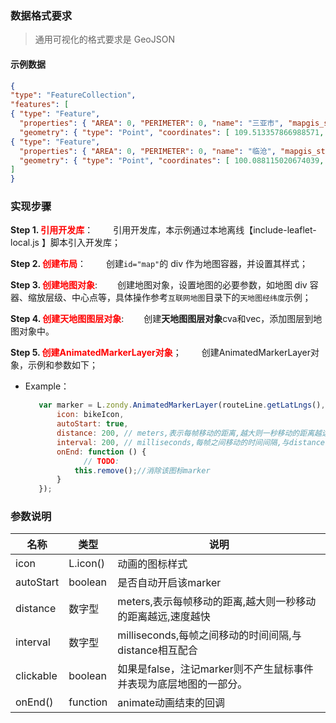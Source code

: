 ### 数据格式要求
> 通用可视化的格式要求是 GeoJSON

#### 示例数据
``` json
{
"type": "FeatureCollection",
"features": [
{ "type": "Feature", 
  "properties": { "AREA": 0, "PERIMETER": 0, "name": "三亚市", "mapgis_style": 1 }, 
  "geometry": { "type": "Point", "coordinates": [ 109.513357866988571, 18.2382733141521243 ] } },
{ "type": "Feature", 
  "properties": { "AREA": 0, "PERIMETER": 0, "name": "临沧", "mapgis_style": 1 }, 
  "geometry": { "type": "Point", "coordinates": [ 100.088115020674039, 23.880495588961768 ] } }
]
}
```
### 实现步骤

**Step 1. <font color=red>引用开发库</font>**：
&ensp;&ensp;&ensp;&ensp;引用开发库，本示例通过本地离线【include-leaflet-local.js 】脚本引入开发库；

**Step 2. <font color=red>创建布局</font>**：
&ensp;&ensp;&ensp;&ensp;创建`id="map"`的 div 作为地图容器，并设置其样式；

**Step 3. <font color=red>创建地图对象</font>**:
&ensp;&ensp;&ensp;&ensp;创建地图对象，设置地图的必要参数，如地图 div 容器、缩放层级、中心点等，具体操作参考`互联网地图`目录下的`天地图经纬度`示例；

**Step 4. <font color=red>创建天地图图层对象</font>**:
&ensp;&ensp;&ensp;&ensp;创建**天地图图层对象**cva和vec，添加图层到地图对象中。

**Step 5. <font color=red>创建AnimatedMarkerLayer对象</font>**；
&ensp;&ensp;&ensp;&ensp;创建AnimatedMarkerLayer对象，示例和参数如下；
* Example：
  ```javascript
     var marker = L.zondy.AnimatedMarkerLayer(routeLine.getLatLngs(), {
         icon: bikeIcon,
         autoStart: true,
         distance: 200, // meters,表示每帧移动的距离,越大则一秒移动的距离越远,速度越快
         interval: 200, // milliseconds,每帧之间移动的时间间隔,与distance相互配合
         onEnd: function () {
               // TODO:
             this.remove();//消除该图标marker
         }
     });
  ```
### 参数说明
| 名称     | 类型   | 说明                                                               |
| ---      | ---    | ---                                                                |
| icon     | L.icon() | 动画的图标样式                                             |
| autoStart      | boolean | 是否自动开启该marker                                                   |
| distance    | 数字型 | meters,表示每帧移动的距离,越大则一秒移动的距离越远,速度越快 |
| interval    | 数字型 | milliseconds,每帧之间移动的时间间隔,与distance相互配合 |
| clickable   | boolean|如果是false，注记marker则不产生鼠标事件并表现为底层地图的一部分。|
|onEnd() | function | animate动画结束的回调


